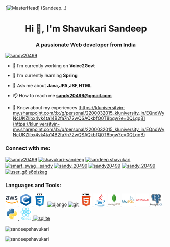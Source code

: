 [![MasterHead](https://storage.googleapis.com/a1aa/image/zTnUQ3oGFTY6NVzNSGRMFInrGzTvhO9LvRxAoHLP7uQlZx3E.jpg)] (Sandeep...)
<h1 align="center">Hi 👋, I'm Shavukari Sandeep</h1>
<h3 align="center">A passionate Web developer from India</h3>


<p align="left"> <a href="https://twitter.com/sandy20499" target="blank"><img src="https://img.shields.io/twitter/follow/sandy20499?logo=twitter&style=for-the-badge" alt="sandy20499" /></a> </p>

- 🔭 I’m currently working on **Voice2Govt**

- 🌱 I’m currently learning **Spring**

- 💬 Ask me about **Java,JPA,JSF,HTML**

- 📫 How to reach me **sandy20499@gmail.com**

- 📄 Know about my experiences [https://kluniversityin-my.sharepoint.com/:b:/g/personal/2200032015_kluniversity_in/EQndWyNcUKZIibx4vk4ta14B2fa7n72wQSAQkbfQ0T8bgw?e=0QLqqB](https://kluniversityin-my.sharepoint.com/:b:/g/personal/2200032015_kluniversity_in/EQndWyNcUKZIibx4vk4ta14B2fa7n72wQSAQkbfQ0T8bgw?e=0QLqqB)

<h3 align="left">Connect with me:</h3>
<p align="left">
<a href="https://twitter.com/sandy20499" target="blank"><img align="center" src="https://raw.githubusercontent.com/rahuldkjain/github-profile-readme-generator/master/src/images/icons/Social/twitter.svg" alt="sandy20499" height="30" width="40" /></a>
<a href="https://linkedin.com/in/shavukari-sandeep" target="blank"><img align="center" src="https://raw.githubusercontent.com/rahuldkjain/github-profile-readme-generator/master/src/images/icons/Social/linked-in-alt.svg" alt="shavukari-sandeep" height="30" width="40" /></a>
<a href="https://fb.com/sandeep shavukari" target="blank"><img align="center" src="https://raw.githubusercontent.com/rahuldkjain/github-profile-readme-generator/master/src/images/icons/Social/facebook.svg" alt="sandeep shavukari" height="30" width="40" /></a>
<a href="https://instagram.com/smart_swag__sandy" target="blank"><img align="center" src="https://raw.githubusercontent.com/rahuldkjain/github-profile-readme-generator/master/src/images/icons/Social/instagram.svg" alt="smart_swag__sandy" height="30" width="40" /></a>
<a href="https://www.codechef.com/users/sandy_20499" target="blank"><img align="center" src="https://cdn.jsdelivr.net/npm/simple-icons@3.1.0/icons/codechef.svg" alt="sandy_20499" height="30" width="40" /></a>
<a href="https://www.hackerrank.com/sandy20499" target="blank"><img align="center" src="https://raw.githubusercontent.com/rahuldkjain/github-profile-readme-generator/master/src/images/icons/Social/hackerrank.svg" alt="sandy20499" height="30" width="40" /></a>
<a href="https://www.leetcode.com/sandy_20499" target="blank"><img align="center" src="https://raw.githubusercontent.com/rahuldkjain/github-profile-readme-generator/master/src/images/icons/Social/leet-code.svg" alt="sandy_20499" height="30" width="40" /></a>
<a href="https://auth.geeksforgeeks.org/user/user_g6ls6pizkag" target="blank"><img align="center" src="https://raw.githubusercontent.com/rahuldkjain/github-profile-readme-generator/master/src/images/icons/Social/geeks-for-geeks.svg" alt="user_g6ls6pizkag" height="30" width="40" /></a>
</p>

<h3 align="left">Languages and Tools:</h3>
<p align="left"> <a href="https://aws.amazon.com" target="_blank" rel="noreferrer"> <img src="https://raw.githubusercontent.com/devicons/devicon/master/icons/amazonwebservices/amazonwebservices-original-wordmark.svg" alt="aws" width="40" height="40"/> </a> <a href="https://www.cprogramming.com/" target="_blank" rel="noreferrer"> <img src="https://raw.githubusercontent.com/devicons/devicon/master/icons/c/c-original.svg" alt="c" width="40" height="40"/> </a> <a href="https://www.w3schools.com/css/" target="_blank" rel="noreferrer"> <img src="https://raw.githubusercontent.com/devicons/devicon/master/icons/css3/css3-original-wordmark.svg" alt="css3" width="40" height="40"/> </a> <a href="https://www.djangoproject.com/" target="_blank" rel="noreferrer"> <img src="https://cdn.worldvectorlogo.com/logos/django.svg" alt="django" width="40" height="40"/> </a> <a href="https://git-scm.com/" target="_blank" rel="noreferrer"> <img src="https://www.vectorlogo.zone/logos/git-scm/git-scm-icon.svg" alt="git" width="40" height="40"/> </a> <a href="https://www.w3.org/html/" target="_blank" rel="noreferrer"> <img src="https://raw.githubusercontent.com/devicons/devicon/master/icons/html5/html5-original-wordmark.svg" alt="html5" width="40" height="40"/> </a> <a href="https://www.java.com" target="_blank" rel="noreferrer"> <img src="https://raw.githubusercontent.com/devicons/devicon/master/icons/java/java-original.svg" alt="java" width="40" height="40"/> </a> <a href="https://www.mongodb.com/" target="_blank" rel="noreferrer"> <img src="https://raw.githubusercontent.com/devicons/devicon/master/icons/mongodb/mongodb-original-wordmark.svg" alt="mongodb" width="40" height="40"/> </a> <a href="https://www.mysql.com/" target="_blank" rel="noreferrer"> <img src="https://raw.githubusercontent.com/devicons/devicon/master/icons/mysql/mysql-original-wordmark.svg" alt="mysql" width="40" height="40"/> </a> <a href="https://www.oracle.com/" target="_blank" rel="noreferrer"> <img src="https://raw.githubusercontent.com/devicons/devicon/master/icons/oracle/oracle-original.svg" alt="oracle" width="40" height="40"/> </a> <a href="https://www.postgresql.org" target="_blank" rel="noreferrer"> <img src="https://raw.githubusercontent.com/devicons/devicon/master/icons/postgresql/postgresql-original-wordmark.svg" alt="postgresql" width="40" height="40"/> </a> <a href="https://www.python.org" target="_blank" rel="noreferrer"> <img src="https://raw.githubusercontent.com/devicons/devicon/master/icons/python/python-original.svg" alt="python" width="40" height="40"/> </a> <a href="https://reactjs.org/" target="_blank" rel="noreferrer"> <img src="https://raw.githubusercontent.com/devicons/devicon/master/icons/react/react-original-wordmark.svg" alt="react" width="40" height="40"/> </a> <a href="https://www.sqlite.org/" target="_blank" rel="noreferrer"> <img src="https://www.vectorlogo.zone/logos/sqlite/sqlite-icon.svg" alt="sqlite" width="40" height="40"/> </a> </p>

<p><img align="center" src="https://github-readme-stats.vercel.app/api/top-langs?username=sandeepshavukari&show_icons=true&locale=en&layout=compact" alt="sandeepshavukari" /></p>

<p><img align="center" src="https://github-readme-streak-stats.herokuapp.com/?user=sandeepshavukari&" alt="sandeepshavukari" /></p>

